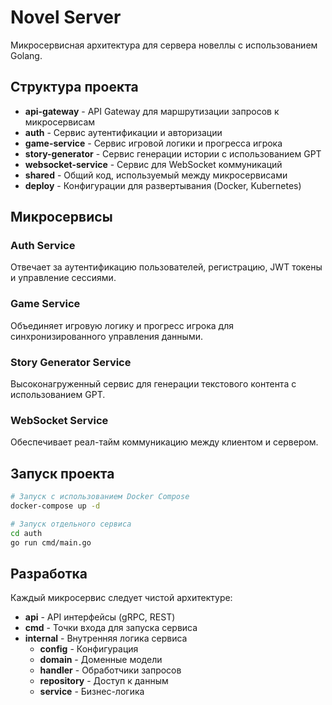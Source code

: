 # Novel Server

Микросервисная архитектура для сервера новеллы с использованием Golang.

## Структура проекта

- **api-gateway** - API Gateway для маршрутизации запросов к микросервисам
- **auth** - Сервис аутентификации и авторизации
- **game-service** - Сервис игровой логики и прогресса игрока
- **story-generator** - Сервис генерации истории с использованием GPT
- **websocket-service** - Сервис для WebSocket коммуникаций
- **shared** - Общий код, используемый между микросервисами
- **deploy** - Конфигурации для развертывания (Docker, Kubernetes)

## Микросервисы

### Auth Service
Отвечает за аутентификацию пользователей, регистрацию, JWT токены и управление сессиями.

### Game Service
Объединяет игровую логику и прогресс игрока для синхронизированного управления данными.

### Story Generator Service
Высоконагруженный сервис для генерации текстового контента с использованием GPT.

### WebSocket Service
Обеспечивает реал-тайм коммуникацию между клиентом и сервером.

## Запуск проекта

```bash
# Запуск с использованием Docker Compose
docker-compose up -d

# Запуск отдельного сервиса
cd auth
go run cmd/main.go
```

## Разработка

Каждый микросервис следует чистой архитектуре:
- **api** - API интерфейсы (gRPC, REST)
- **cmd** - Точки входа для запуска сервиса
- **internal** - Внутренняя логика сервиса
  - **config** - Конфигурация
  - **domain** - Доменные модели
  - **handler** - Обработчики запросов
  - **repository** - Доступ к данным
  - **service** - Бизнес-логика 